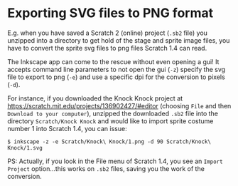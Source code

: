 # Exporting SVG files to PNG format

E.g. when you have saved a Scratch 2 (online) project (`.sb2` file) you unzipped into a directory to get hold of the stage and sprite image files, you have to convert the sprite svg files to png files Scratch 1.4 can read.

The Inkscape app can come to the rescue without even opening a gui! It accepts command line parameters to not open the gui (`-z`) specify the svg file to export to png (`-e`) and use a specific dpi for the conversion to pixels (`-d`).

For instance, if you downloaded the Knock Knock project at https://scratch.mit.edu/projects/136902427/#editor (choosing `File` and then `Download to your computer`), unzipped the downloaded `.sb2` file into the directory `Scratch/Knock Knock` and would like to import sprite costume number 1 into Scratch 1.4, you can issue:

```
$ inkscape -z -e Scratch/Knock\ Knock/1.png -d 90 Scratch/Knock\ Knock/1.svg
```

PS: Actually, if you look in the File menu of Scratch 1.4, you see an `Import Project` option...this works on `.sb2` files, saving you the work of the conversion.

